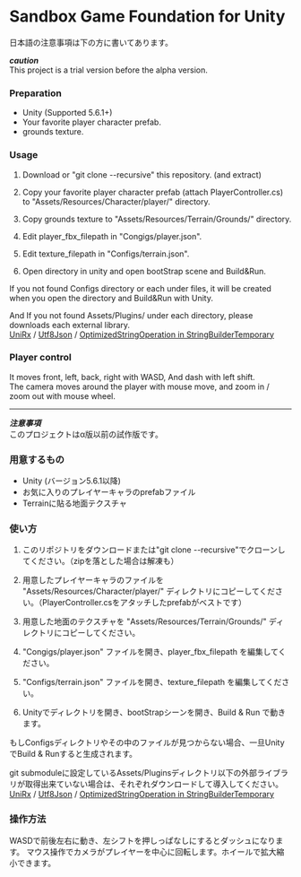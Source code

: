 # Sandbox Game Foundation for Unity

日本語の注意事項は下の方に書いてあります。


***caution***  
This project is a trial version before the alpha version.


### Preparation

- Unity (Supported 5.6.1+)
- Your favorite player character prefab.
- grounds texture.


### Usage

1. Download or "git clone --recursive" this repository. (and extract)

2. Copy your favorite player character prefab (attach PlayerController.cs) to "Assets/Resources/Character/player/" directory.

3. Copy grounds texture to "Assets/Resources/Terrain/Grounds/" directory.

4. Edit player_fbx_filepath in "Congigs/player.json".

5. Edit texture_filepath in "Configs/terrain.json".

6. Open directory in unity and open bootStrap scene and Build&Run.

If you not found Configs directory or each under files, it will be created when you open the directory and Build&Run with Unity.  

And If you not found Assets/Plugins/ under each directory, please downloads each external library.  
[UniRx](https://github.com/neuecc/UniRx) / [Utf8Json](https://github.com/neuecc/Utf8Json/releases) / [OptimizedStringOperation in StringBuilderTemporary](https://github.com/wotakuro/StringBuilderTemporary/tree/master/Assets/Scripts)


### Player control

It moves front, left, back, right with WASD, And dash with left shift.  
The camera moves around the player with mouse move, and zoom in / zoom out with mouse wheel.

---

***注意事項***  
このプロジェクトはα版以前の試作版です。


### 用意するもの

- Unity (バージョン5.6.1以降)
- お気に入りのプレイヤーキャラのprefabファイル
- Terrainに貼る地面テクスチャ


### 使い方

1. このリポジトリをダウンロードまたは"git clone --recursive"でクローンしてください。（zipを落とした場合は解凍も）

2. 用意したプレイヤーキャラのファイルを "Assets/Resources/Character/player/" ディレクトリにコピーしてください。（PlayerController.csをアタッチしたprefabがベストです）

3. 用意した地面のテクスチャを "Assets/Resources/Terrain/Grounds/" ディレクトリにコピーしてください。

4. "Congigs/player.json" ファイルを開き、player_fbx_filepath を編集してください。

5. "Configs/terrain.json" ファイルを開き、texture_filepath を編集してください。

6. Unityでディレクトリを開き、bootStrapシーンを開き、Build & Run で動きます。

もしConfigsディレクトリやその中のファイルが見つからない場合、一旦UnityでBuild & Runすると生成されます。

git submoduleに設定しているAssets/Pluginsディレクトリ以下の外部ライブラリが取得出来ていない場合は、それぞれダウンロードして導入してください。  
[UniRx](https://github.com/neuecc/UniRx) / [Utf8Json](https://github.com/neuecc/Utf8Json/releases) / [OptimizedStringOperation in StringBuilderTemporary](https://github.com/wotakuro/StringBuilderTemporary/tree/master/Assets/Scripts)


### 操作方法

WASDで前後左右に動き、左シフトを押しっぱなしにするとダッシュになります。
マウス操作でカメラがプレイヤーを中心に回転します。ホイールで拡大縮小できます。
